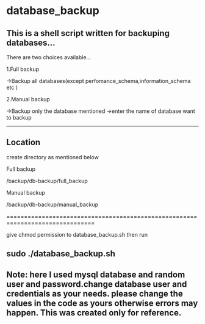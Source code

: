 # database_backup
This is a shell script written for backuping databases...
-------------------------------------------------------------------------------- 
There are two choices available...  
  
1.Full backup 
 
->Backup all databases(except perfomance_schema,information_schema etc )
  
2.Manual backup 

->Backup only the database mentioned
->enter the name of database want to backup

-------------------------------------------------------------------------------

Location 
--------
create directory as mentioned below
 
Full backup 
 
/backup/db-backup/full_backup

Manual backup

/backup/db-backup/manual_backup

===============================================================================
 
give chmod permission to database_backup.sh
then run

sudo ./database_backup.sh
-------------------------------------------------------------------------------
Note: here I used mysql database and random user and password.change database user and credentials as your needs.
please change the values in the code as yours otherwise errors may happen.
This was created only for reference.
-------------------------------------------------------------------------------
